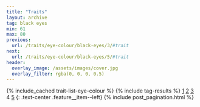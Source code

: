 ```yaml
---
title: "Traits"
layout: archive
tag: black eyes
min: 61
max: 80
previous:
  url: /traits/eye-colour/black-eyes/3/#trait
next:
  url: /traits/eye-colour/black-eyes/5/#trait
header:
  overlay_image: /assets/images/cover.jpg
  overlay_filter: rgba(0, 0, 0, 0.5)
---
```

{% include_cached trait-list-eye-colour %}
{% include tag-results %}
[1](/traits/eye-colour/black-eyes/1/#trait) [2](/traits/eye-colour/black-eyes/2/#trait) [3](/traits/eye-colour/black-eyes/3/#trait) 4 [5](/traits/eye-colour/black-eyes/5/#trait) 
{: .text-center .feature__item--left}
{% include post_pagination.html %}
